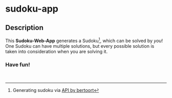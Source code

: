 # sudoku-app

## Description
This **Sudoku-Web-App** generates a Sudoku[^1], which can be solved by *you*! One Sudoku can have multiple solutions, but every possible solution is taken into consideration when you are solving it.
### Have fun! 
<br />

[^1]: Generating sudoku via [API by bertoort](https://github.com/bertoort/sugoku)